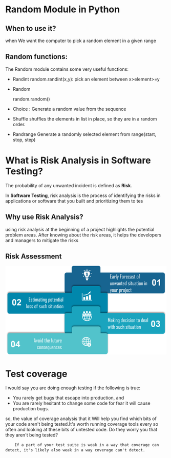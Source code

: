 # Random Module in Python

## When to use it?

when We want the computer to pick a random element in a given range

## Random functions:

The Random module contains some very useful functions:
- Randint
random.randint(x,y): 
 pick an element between  x>element>=y 
- Random

    random.random()

- Choice :
Generate a random value from the sequence

- Shuffle
shuffles the elements in list in place, so they are in a random order.

- Randrange
Generate a randomly selected element from range(start, stop, step)

# What is Risk Analysis in Software Testing?

The probability of any unwanted incident is defined as **Risk**.

In **Software Testing**, risk analysis is the process of identifying the risks in applications or software that you built and prioritizing them to tes

## Why use Risk Analysis?
using risk analysis at the beginning of a project highlights the potential problem areas. After knowing about the risk areas, it helps the developers and managers to mitigate the risks
## Risk Assessment
![risk](/pic/risk.png "1")

# Test coverage 
I would say you are doing enough testing if the following is true:

- You rarely get bugs that escape into production, and
- You are rarely hesitant to change some code for fear it will cause production bugs.


so, the value of coverage analysis that it Will help you find which bits of your code aren't being tested.It's worth running coverage tools every so often and looking at these bits of untested code. Do they worry you that they aren't being tested? 

        If a part of your test suite is weak in a way that coverage can detect, it's likely also weak in a way coverage can't detect.

